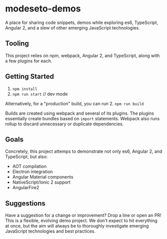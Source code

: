 # modeseto-demos
A place for sharing code snippets, demos while exploring es6, TypeScript, Angular 2, and a slew of other emerging JavaScript technologies.

## Tooling

This project relies on npm, webpack, Angular 2, and TypeScript, along with a few plugins for each.

## Getting Started

1. `npm install`
2. `npm run start` // dev mode

Alternatively, for a "production" build, you can run 
2. `npm run build`

Builds are created using webpack and several of its plugins. The plugins essentially create bundles based on `import` statements.
Webpack also runs rollup to discard unnecessary or duplicate dependencies. 

## Goals

Concretely, this project attemps to demonstrate not only es6, Angular 2, and TypeScript, but also:

 - AOT compilation
 - Electron integration
 - Angular Material components
 - NativeScript/Ionic 2 support
 - AngularFire2

## Suggestions

Have a suggestion for a change or improvement? Drop a line or open an PR! This is a flexible, evolving demo project. 
We don't expect to hit everything at once, but the aim will always be to thoroughly investigate emerging JavaScript technologies and best practices. 
